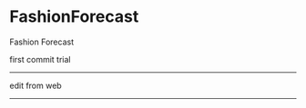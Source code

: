 FashionForecast
===============

Fashion Forecast

first commit trial

----------------

edit from web

------------

